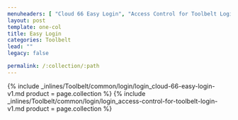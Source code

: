 ```yaml
---
menuheaders: [ "Cloud 66 Easy Login", "Access Control for Toolbelt Login" ]
layout: post
template: one-col
title: Easy Login
categories: Toolbelt
lead: ""
legacy: false

permalink: /:collection/:path
---
```





<a href="#cloud-66-easy-login"></a>{% include _inlines/Toolbelt/common/login/login_cloud-66-easy-login-v1.md  product = page.collection %}
<a href="#access-control-for-toolbelt-login"></a>{% include _inlines/Toolbelt/common/login/login_access-control-for-toolbelt-login-v1.md  product = page.collection %}